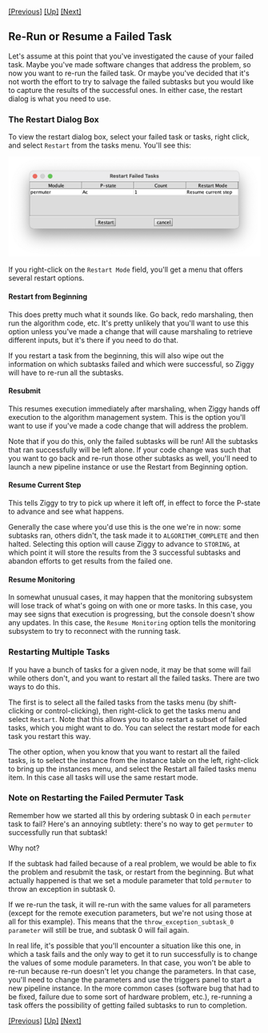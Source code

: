 <!-- -*-visual-line-*- -->

[[Previous]](display-logs.md)
[[Up]](ziggy-gui-troubleshooting.md)
[[Next]](advanced-topics.md)

## Re-Run or Resume a Failed Task

Let's assume at this point that you've investigated the cause of your failed task. Maybe you've made software changes that address the problem, so now you want to re-run the failed task. Or maybe you've decided that it's not worth the effort to try to salvage the failed subtasks but you would like to capture the results of the successful ones. In either case, the restart dialog is what you need to use. 

### The Restart Dialog Box

To view the restart dialog box, select your failed task or tasks, right click, and select `Restart` from the tasks menu. You'll see this:

![](images/restart-dialog.png)

If you right-click on the `Restart Mode` field, you'll get a menu that offers several restart options. 

#### Restart from Beginning

This does pretty much what it sounds like. Go back, redo marshaling, then run the algorithm code, etc. It's pretty unlikely that you'll want to use this option unless you've made a change that will cause marshaling to retrieve different inputs, but it's there if you need to do that. 

If you restart a task from the beginning, this will also wipe out the information on which subtasks failed and which were successful, so Ziggy will have to re-run all the subtasks. 

#### Resubmit

This resumes execution immediately after marshaling, when Ziggy hands off execution to the algorithm management system. This is the option you'll want to use if you've made a code change that will address the problem.

Note that if you do this, only the failed subtasks will be run! All the subtasks that ran successfully will be left alone. If your code change was such that you want to go back and re-run those other subtasks as well, you'll need to launch a new pipeline instance or use the Restart from Beginning option. 

#### Resume Current Step

This tells Ziggy to try to pick up where it left off, in effect to force the P-state to advance and see what happens. 

Generally the case where you'd use this is the one we're in now: some subtasks ran, others didn't, the task made it to `ALGORITHM_COMPLETE` and then halted. Selecting this option will cause Ziggy to advance to `STORING`, at which point it will store the results from the 3 successful subtasks and abandon efforts to get results from the failed one. 

#### Resume Monitoring

In somewhat unusual cases, it may happen that the monitoring subsystem will lose track of what's going on with one or more tasks. In this case, you may see signs that execution is progressing, but the console doesn't show any updates. In this case, the `Resume Monitoring` option tells the monitoring subsystem to try to reconnect with the running task. 

### Restarting Multiple Tasks

If you have a bunch of tasks for a given node, it may be that some will fail while others don't, and you want to restart all the failed tasks. There are two ways to do this.

The first is to select all the failed tasks from the tasks menu (by shift-clicking or control-clicking), then right-click to get the tasks menu and select `Restart`. Note that this allows you to also restart a subset of failed tasks, which you might want to do. You can select the restart mode for each task you restart this way.

The other option, when you know that you want to restart all the failed tasks, is to select the instance from the instance table on the left, right-click to bring up the instances menu, and select the Restart all failed tasks menu item. In this case all tasks will use the same restart mode. 

### Note on Restarting the Failed Permuter Task

Remember how we started all this by ordering subtask 0 in each `permuter` task to fail? Here's an annoying subtlety: there's no way to get `permuter` to successfully run that subtask! 

Why not?

If the subtask had failed because of a real problem, we would be able to fix the problem and resubmit the task, or restart from the beginning. But what actually happened is that we set a module parameter that told `permuter` to throw an exception in subtask 0. 

If we re-run the task, it will re-run with the same values for all parameters (except for the remote execution parameters, but we're not using those at all for this example). This means that the `throw_exception_subtask_0 parameter` will still be true, and subtask 0 will fail again. 

In real life, it's possible that you'll encounter a situation like this one, in which a task fails and the only way to get it to run successfully is to change the values of some module parameters. In that case, you won't be able to re-run because re-run doesn't let you change the parameters. In that case, you'll need to change the parameters and use the triggers panel to start a new pipeline instance. In the more common cases (software bug that had to be fixed, failure due to some sort of hardware problem, etc.), re-running a task offers the possibility of getting failed subtasks to run to completion. 

[[Previous]](display-logs.md)
[[Up]](ziggy-gui-troubleshooting.md)
[[Next]](advanced-topics.md)
